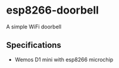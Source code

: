 # esp8266-doorbell
A simple WiFi doorbell

## Specifications
- Wemos D1 mini with esp8266 microchip
